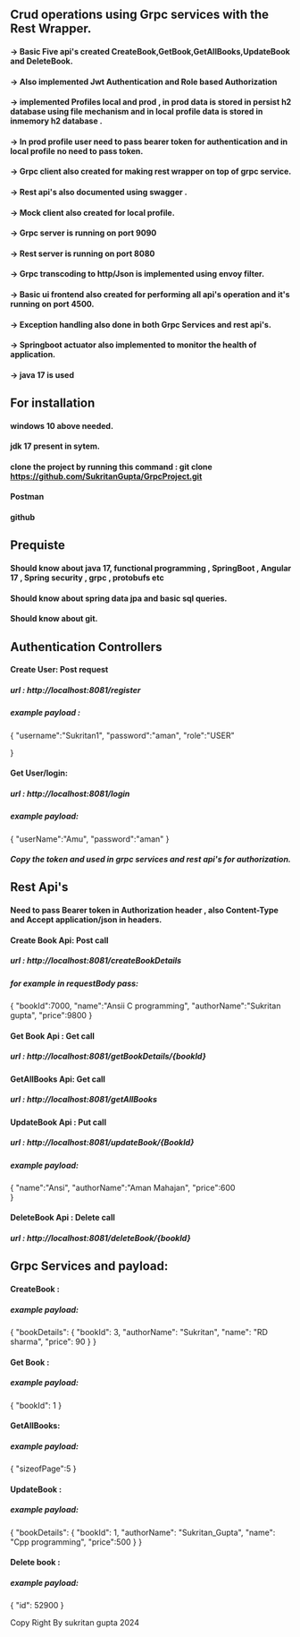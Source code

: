 ## Crud operations using Grpc services with the Rest Wrapper.
#### -> Basic Five api's created CreateBook,GetBook,GetAllBooks,UpdateBook and DeleteBook.
#### -> Also implemented Jwt Authentication and Role based Authorization 
#### -> implemented Profiles local and prod , in prod data is stored in persist h2 database using file mechanism and in local profile data is stored in inmemory h2 database .
#### -> In prod profile user need to pass bearer token for authentication and in local profile no need to pass token.
#### -> Grpc client also created for making rest wrapper on top of grpc service.
#### -> Rest api's also documented using swagger .
#### -> Mock client also created for local profile.
#### -> Grpc server is running on port 9090
#### -> Rest server is running on port 8080 
#### -> Grpc transcoding to http/Json is implemented using envoy filter.
#### -> Basic ui frontend also created for performing all api's operation and it's running on port 4500.
#### -> Exception handling also done in both Grpc Services and rest api's.
#### -> Springboot actuator also implemented to monitor the health of application.
#### -> java 17 is used 

## For installation 
#### windows 10 above needed.
#### jdk 17 present in sytem.
#### clone the project by running this command : git clone https://github.com/SukritanGupta/GrpcProject.git
#### Postman
#### github 

## Prequiste 
#### Should know about java 17, functional programming , SpringBoot , Angular 17 , Spring security , grpc , protobufs etc
#### Should know about spring data jpa and basic sql queries.
#### Should know about git.

## Authentication Controllers
#### Create User: Post request
##### url : http://localhost:8081/register 
##### example payload  : 
{
    "username":"Sukritan1",
    "password":"aman",
    "role":"USER"
  
}
#### Get User/login: 
##### url : http://localhost:8081/login
##### example payload: 
{
   "userName":"Amu",
    "password":"aman"
}
##### Copy the token and used in grpc services and rest api's for authorization.

## Rest Api's 
#### Need to pass Bearer token in Authorization header , also Content-Type and Accept application/json in headers.
#### Create Book Api:  Post call
##### url : http://localhost:8081/createBookDetails 
##### for example in requestBody pass: 
#####  
{
    "bookId":7000,
    "name":"Ansii C programming",
    "authorName":"Sukritan gupta",
    "price":9800
}
#### Get Book Api : Get call
##### url : http://localhost:8081/getBookDetails/{bookId} 

#### GetAllBooks Api: Get call
##### url : http://localhost:8081/getAllBooks

#### UpdateBook Api : Put call 
##### url : http://localhost:8081/updateBook/{BookId} 
##### example payload: 
{
  "name":"Ansi",
    "authorName":"Aman Mahajan",
    "price":600  
}

#### DeleteBook Api : Delete call 
##### url : http://localhost:8081/deleteBook/{bookId} 

## Grpc Services and payload: 
#### CreateBook : 
##### example payload: 
{
    "bookDetails": {
        "bookId": 3,
        "authorName": "Sukritan",
        "name": "RD sharma",
        "price": 90
    }
} 
#### Get Book : 
##### example payload: 
{
    "bookId": 1
}
#### GetAllBooks: 
##### example payload: 
{
   "sizeofPage":5 
}

#### UpdateBook :
##### example payload: 
{
     "bookDetails": {
        "bookId": 1,
        "authorName": "Sukritan_Gupta",
        "name": "Cpp programming",
        "price":500
    }
}
#### Delete book : 
##### example payload: 
{
    "id": 52900
}

Copy Right By sukritan gupta 2024
